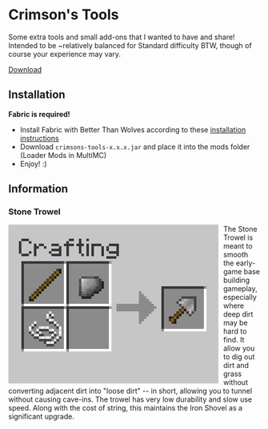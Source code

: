 # Crimson's Tools

Some extra tools and small add-ons that I wanted to have and share! Intended to be ~relatively balanced for Standard
difficulty BTW, though of course your experience may vary.

[Download](https://github.com/BTW-Community/Crimsons-Tools/releases/latest)

## Installation
**Fabric is required!**
- Install Fabric with Better Than Wolves according to these [installation instructions](https://www.sargunster.com/btwforum/viewtopic.php?t=10201)
- Download `crimsons-tools-x.x.x.jar` and place it into the mods folder (Loader Mods in MultiMC)
- Enjoy! :)

## Information

### Stone Trowel

<img src="images/trowel.png" alt="Screenshot of inventory crafting for a Stone Trowel, made with string, a sharp stone, and a shaft" style="float: left; margin-right: 10px;" />

The Stone Trowel is meant to smooth the early-game base building gameplay, especially where deep dirt may be hard to find.
It allow you to dig out dirt and grass without converting adjacent dirt into "loose dirt" -- in short, allowing you to
tunnel without causing cave-ins. The trowel has very low durability and slow use speed. Along with the cost of string,
this maintains the Iron Shovel as a significant upgrade.